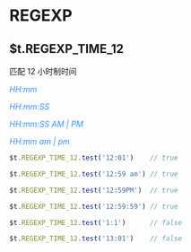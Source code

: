 # REGEXP

## $t.REGEXP_TIME_12

匹配 12 小时制时间

<i style="color: #3492ff;">HH:mm</i>

<i style="color: #3492ff;">HH:mm:SS</i>

<i style="color: #3492ff;">HH:mm:SS AM | PM</i>

<i style="color: #3492ff;">HH:mm am | pm</i>

```javascript
$t.REGEXP_TIME_12.test('12:01')    // true

$t.REGEXP_TIME_12.test('12:59 am') // true

$t.REGEXP_TIME_12.test('12:59PM')  // true

$t.REGEXP_TIME_12.test('12:59:59') // true

$t.REGEXP_TIME_12.test('1:1')      // false

$t.REGEXP_TIME_12.test('13:01')    // false
```
